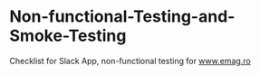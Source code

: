 # Non-functional-Testing-and-Smoke-Testing
Checklist for Slack App, non-functional testing for www.emag.ro
